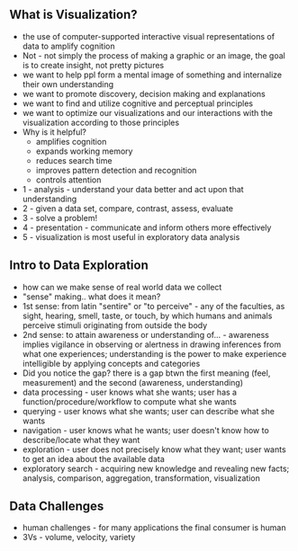 ## What is Visualization?
* the use of computer-supported interactive visual representations of data to amplify cognition
* Not - not simply the process of making a graphic or an image, the goal is to create insight, not pretty pictures
* we want to help ppl form a mental image of something and internalize their own understanding
* we want to promote discovery, decision making and explanations
* we want to find and utilize cognitive and perceptual principles
* we want to optimize our visualizations and our interactions with the visualization according to those principles
* Why is it helpful?
   * amplifies cognition
   * expands working memory
   * reduces search time
   * improves pattern detection and recognition
   * controls attention
*  1 - analysis - understand your data better and act upon that understanding
*  2 - given a data set, compare, contrast, assess, evaluate
*  3 - solve a problem!
*  4 - presentation - communicate and inform others more effectively
*  5 - visualization is most useful in exploratory data analysis

## Intro to Data Exploration
* how can we make sense of real world data we collect
* "sense" making.. what does it mean?
* 1st sense: from latin "sentire" or "to perceive" - any of the faculties, as sight, hearing, smell, taste, or touch, by which humans and animals perceive stimuli originating from outside the body
* 2nd sense: to attain awareness or understanding of... - awareness implies vigilance in observing or alertness in drawing inferences from what one experiences; understanding is the power to make experience intelligible by applying concepts and categories
* Did you notice the gap? there is a gap btwn the first meaning (feel, measurement) and the second (awareness, understanding)
* data processing - user knows what she wants; user has a function/procedure/workflow to compute what she wants
* querying - user knows what she wants; user can describe what she wants
* navigation - user knows what he wants; user doesn't know how to describe/locate what they want
* exploration - user does not precisely know what they want; user wants to get an idea about the available data
* exploratory search - acquiring new knowledge and revealing new facts; analysis, comparison, aggregation, transformation, visualization

## Data Challenges
* human challenges - for many applications the final consumer is human
* 3Vs - volume, velocity, variety
